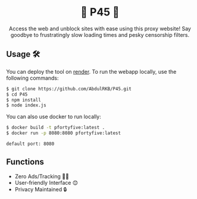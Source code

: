 <div align="center">

# 🚀 P45 🚀

Access the web and unblock sites with ease using this proxy website! Say goodbye to frustratingly slow loading times and pesky censorship filters. 

</div>

## Usage 🛠️
You can deploy the tool on [render](https://dashboard.render.com/select-repo?type=web). To run the webapp locally, use the following commands:
```bash
$ git clone https://github.com/AbdulRKB/P45.git
$ cd P45
$ npm install
$ node index.js
```

You can also use docker to run locally:
```bash
$ docker build -t pfortyfive:latest .
$ docker run -p 8080:8080 pfortyfive:latest
```

`default port: 8080` 

## Functions

- Zero Ads/Tracking 🚫👀
- User-friendly Interface 😊
- Privacy Maintained 🔒
